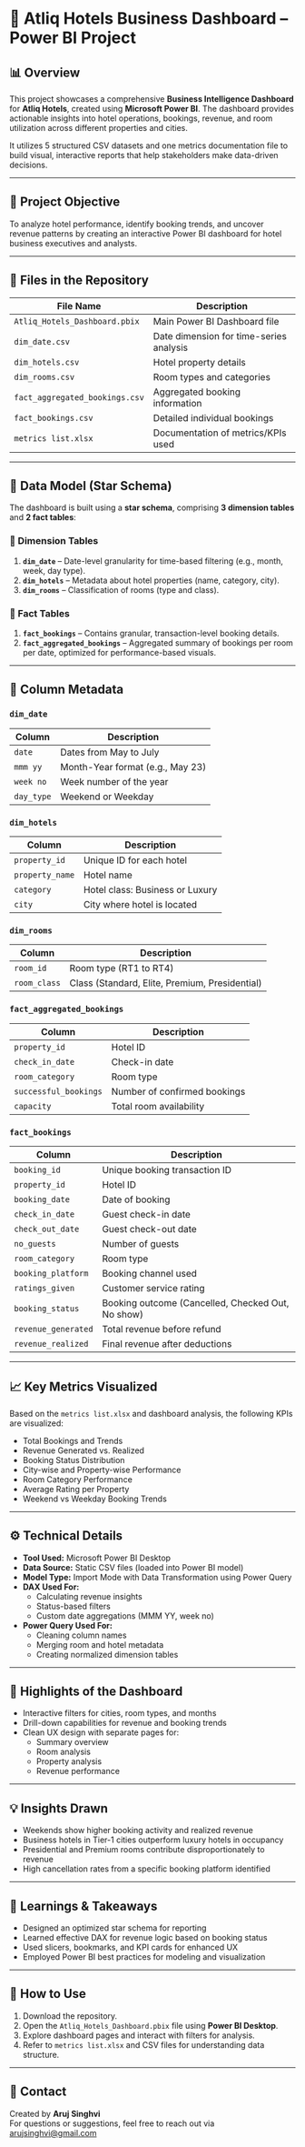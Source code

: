 # 🏨 Atliq Hotels Business Dashboard – Power BI Project

## 📊 Overview
This project showcases a comprehensive **Business Intelligence Dashboard** for **Atliq Hotels**, created using **Microsoft Power BI**. The dashboard provides actionable insights into hotel operations, bookings, revenue, and room utilization across different properties and cities.

It utilizes 5 structured CSV datasets and one metrics documentation file to build visual, interactive reports that help stakeholders make data-driven decisions.

---

## 🧾 Project Objective
To analyze hotel performance, identify booking trends, and uncover revenue patterns by creating an interactive Power BI dashboard for hotel business executives and analysts.

---

## 📁 Files in the Repository

| File Name                        | Description |
|----------------------------------|-------------|
| `Atliq_Hotels_Dashboard.pbix`    | Main Power BI Dashboard file |
| `dim_date.csv`                   | Date dimension for time-series analysis |
| `dim_hotels.csv`                 | Hotel property details |
| `dim_rooms.csv`                  | Room types and categories |
| `fact_aggregated_bookings.csv`   | Aggregated booking information |
| `fact_bookings.csv`              | Detailed individual bookings |
| `metrics list.xlsx`              | Documentation of metrics/KPIs used |

---

## 🧱 Data Model (Star Schema)
The dashboard is built using a **star schema**, comprising **3 dimension tables** and **2 fact tables**:

### 🔹 Dimension Tables
1. **`dim_date`** – Date-level granularity for time-based filtering (e.g., month, week, day type).
2. **`dim_hotels`** – Metadata about hotel properties (name, category, city).
3. **`dim_rooms`** – Classification of rooms (type and class).

### 🔸 Fact Tables
1. **`fact_bookings`** – Contains granular, transaction-level booking details.
2. **`fact_aggregated_bookings`** – Aggregated summary of bookings per room per date, optimized for performance-based visuals.

---

## 📐 Column Metadata

### `dim_date`
| Column        | Description |
|---------------|-------------|
| `date`        | Dates from May to July |
| `mmm yy`      | Month-Year format (e.g., May 23) |
| `week no`     | Week number of the year |
| `day_type`    | Weekend or Weekday |

### `dim_hotels`
| Column         | Description |
|----------------|-------------|
| `property_id`   | Unique ID for each hotel |
| `property_name` | Hotel name |
| `category`      | Hotel class: Business or Luxury |
| `city`          | City where hotel is located |

### `dim_rooms`
| Column        | Description |
|---------------|-------------|
| `room_id`     | Room type (RT1 to RT4) |
| `room_class`  | Class (Standard, Elite, Premium, Presidential) |

### `fact_aggregated_bookings`
| Column             | Description |
|--------------------|-------------|
| `property_id`       | Hotel ID |
| `check_in_date`     | Check-in date |
| `room_category`     | Room type |
| `successful_bookings` | Number of confirmed bookings |
| `capacity`          | Total room availability |

### `fact_bookings`
| Column             | Description |
|--------------------|-------------|
| `booking_id`        | Unique booking transaction ID |
| `property_id`       | Hotel ID |
| `booking_date`      | Date of booking |
| `check_in_date`     | Guest check-in date |
| `check_out_date`    | Guest check-out date |
| `no_guests`         | Number of guests |
| `room_category`     | Room type |
| `booking_platform`  | Booking channel used |
| `ratings_given`     | Customer service rating |
| `booking_status`    | Booking outcome (Cancelled, Checked Out, No show) |
| `revenue_generated` | Total revenue before refund |
| `revenue_realized`  | Final revenue after deductions |

---

## 📈 Key Metrics Visualized

Based on the `metrics list.xlsx` and dashboard analysis, the following KPIs are visualized:
- Total Bookings and Trends
- Revenue Generated vs. Realized
- Booking Status Distribution
- City-wise and Property-wise Performance
- Room Category Performance
- Average Rating per Property
- Weekend vs Weekday Booking Trends

---

## ⚙️ Technical Details

- **Tool Used:** Microsoft Power BI Desktop
- **Data Source:** Static CSV files (loaded into Power BI model)
- **Model Type:** Import Mode with Data Transformation using Power Query
- **DAX Used For:**
  - Calculating revenue insights
  - Status-based filters
  - Custom date aggregations (MMM YY, week no)
- **Power Query Used For:**
  - Cleaning column names
  - Merging room and hotel metadata
  - Creating normalized dimension tables

---

## 📌 Highlights of the Dashboard

- Interactive filters for cities, room types, and months
- Drill-down capabilities for revenue and booking trends
- Clean UX design with separate pages for:
  - Summary overview
  - Room analysis
  - Property analysis
  - Revenue performance

---

## 💡 Insights Drawn
- Weekends show higher booking activity and realized revenue
- Business hotels in Tier-1 cities outperform luxury hotels in occupancy
- Presidential and Premium rooms contribute disproportionately to revenue
- High cancellation rates from a specific booking platform identified

---

## 🧠 Learnings & Takeaways
- Designed an optimized star schema for reporting
- Learned effective DAX for revenue logic based on booking status
- Used slicers, bookmarks, and KPI cards for enhanced UX
- Employed Power BI best practices for modeling and visualization

---

## 🚀 How to Use
1. Download the repository.
2. Open the `Atliq_Hotels_Dashboard.pbix` file using **Power BI Desktop**.
3. Explore dashboard pages and interact with filters for analysis.
4. Refer to `metrics list.xlsx` and CSV files for understanding data structure.

---

## 📮 Contact
Created by **Aruj Singhvi**  
For questions or suggestions, feel free to reach out via arujsinghvi@gmail.com


